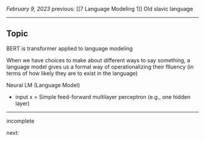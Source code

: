 *February 9, 2023*
previous: [[7 Language Modeling 1]]
Old slavic language

---

## Topic

BERT is transformer applied to language modeling

When we have choices to make about different ways to say something, a language model gives us a formal way of operationalizing their flluency (in terms of how likely they are to exist in the language)


Neural LM (Language Model)
- input x = Simple feed-forward multilayer perceptron (e.g., one hidden layer)

---

incomplete



next:
